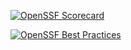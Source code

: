 [![OpenSSF Scorecard](https://api.securityscorecards.dev/projects/github.com/Thaliavch/website/badge?kill_cache=1)](https://securityscorecards.dev/viewer/?uri=github.com/Thaliavch/website)


[![OpenSSF Best Practices](https://www.bestpractices.dev/projects/8584/badge?kill_cache=1)](https://www.bestpractices.dev/projects/8584)


